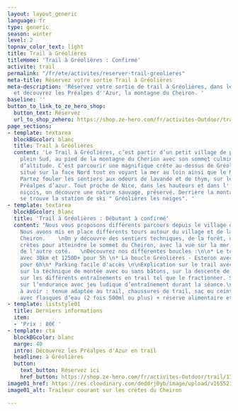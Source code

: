 ```yaml
---
layout: layout_generic
language: fr
type: generic
season: winter
level: 2
topnav_color_text: light
title: Trail à Gréolières
titleHome: 'Trail à Gréolières : Confirmé'
activite: trail
permalink: "/fr/ete/activites/reserver-trail-greolieres"
meta-title: Réservez votre sortie Trail à Gréolières
meta-description: 'Réservez votre sortie de trail à Gréolières, dans les Alpes Maritimes,
  et découvrez les Préalpes d''Azur, la montagne du Cheiron. '
baseline: ''
button_to_link_to_ze_hero_shop:
  button_text: Réservez
  url_to_shop_zehero: https://shop.ze-hero.com/fr/activites-Outdoor/trail/17591-trail-journee-greolieres-esteron-ze-hero-yann-alarcon
page_sections:
- template: textarea
  blockBGcolor: blanc
  title: Trail à Gréolières
  content: 'Le Trail à Gréolières, c’est partir d’un petit village de pierre situé
    plein Sud, au pied de la montagne du Cherion avec son sommet culminant à 1778m
    d’altitude. C’est parcourir une magnifique crête au-dessus de Gréolières les Neiges
    situé sur la face Nord tout en voyant la mer au loin ainsi que le Mercantour.
    Partez fouler les sentiers aux odeurs de lavande et de thym, sur le sommet des
    Préalpes d’azur. Tout proche de Nice, dans les hauteurs et dans l''arrières pays
    niçois, on découvre une nature sauvage, préservé. Derrière la montagne du Cheiron
    se trouve la station de ski " Gréolières les neiges". '
- template: textarea
  blockBGcolor: blanc
  title: 'Trail à Gréolières : Débutant à confirmé'
  content: "Nous vous proposons différents parcours depuis le village de Gréolières.
    Nous avons mis en place différents tours autour du village et de la montagne du
    Cheiron.    \nOn y découvre des sentiers techniques, de la forêt, une magnifique
    crètes pour atteindre le sommet du Cheiron, avec la vue sur la mer, sur le Mercantour
    de l'autre coté.   \nDécouvrez nos différentes boucles :\n\n* Le tour du Cheiron
    avec 30km et 1250D+ pour 5h \n* La boucle Gréolières - Esteron avec 31km et 2050D+
    pour 6h\n* Parking facile d'accès \n\nExplication sur le trail avec enseignement
    sur la technique de montée avec ou sans bâtons, sur la descente de descente et
    sur les différents entraînements en trail tel que le fractionner. Sortie basée
    sur l’endurance avec jeu ludique d’entraînement durant la séance.\n\nÉquipement
    à avoir : tenue adaptée au trail, chaussures de trail, sac ou ceinture de portage
    avec flasques d’eau (2 fois 500ml ou plus) + réserve alimentaire et coupe-vent."
- template: liststyle01
  title: Derniers informations
  item:
  - 'Prix : 80€ '
- template: cta
  blockBGcolor: blanc
  marge: 40
  intro: Découvrez les Préalpes d'Azur en trail
  headline: à Gréolières
  button:
    text_button: Réservez ici
    href_button: https://shop.ze-hero.com/fr/activites-Outdoor/trail/17591-trail-journee-greolieres-esteron-ze-hero-yann-alarcon
image01_href: https://res.cloudinary.com/deddrj0yb/image/upload/v1655216730/website/summer/IMG_20200723_153002.jpg
image01_alt: Traileur courant sur les crètes du Cheiron

---
```

